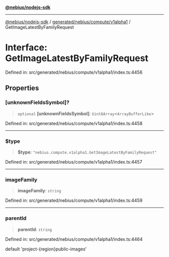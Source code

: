 [**@nebius/nodejs-sdk**](../../../../../README.md)

***

[@nebius/nodejs-sdk](../../../../../README.md) / [generated/nebius/compute/v1alpha1](../README.md) / GetImageLatestByFamilyRequest

# Interface: GetImageLatestByFamilyRequest

Defined in: src/generated/nebius/compute/v1alpha1/index.ts:4456

## Properties

### \[unknownFieldsSymbol\]?

> `optional` **\[unknownFieldsSymbol\]**: `Uint8Array`\<`ArrayBufferLike`\>

Defined in: src/generated/nebius/compute/v1alpha1/index.ts:4458

***

### $type

> **$type**: `"nebius.compute.v1alpha1.GetImageLatestByFamilyRequest"`

Defined in: src/generated/nebius/compute/v1alpha1/index.ts:4457

***

### imageFamily

> **imageFamily**: `string`

Defined in: src/generated/nebius/compute/v1alpha1/index.ts:4459

***

### parentId

> **parentId**: `string`

Defined in: src/generated/nebius/compute/v1alpha1/index.ts:4464

default 'project-{region}public-images'
